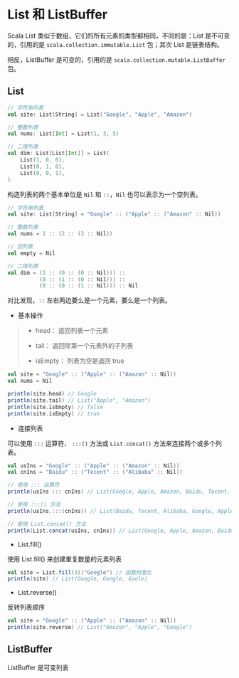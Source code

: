 # List 和 ListBuffer

Scala List 类似于数组，它们的所有元素的类型都相同，不同的是：List 是不可变的，引用的是 `scala.collection.immutable.List` 包；其次 List 是链表结构。

相反，ListBuffer 是可变的，引用的是 `scala.collection.mutable.ListBuffer` 包。

## List

```scala
// 字符串列表
val site: List[String] = List("Google", "Apple", "Amazon")

// 整数列表
val nums: List[Int] = List(1, 3, 5)

// 二维列表
val dim: List[List[Int]] = List(
    List(1, 0, 0),
    List(0, 1, 0),
    List(0, 0, 1),
)
```

构造列表的两个基本单位是 `Nil` 和 `::`，`Nil` 也可以表示为一个空列表。

```scala
// 字符串列表
val site: List[String] = "Google" :: ("Apple" :: ("Amazon" :: Nil))

// 整数列表
val nums = 1 :: (2 :: (3 :: Nil))

// 空列表
val empty = Nil

// 二维列表
val dim = (1 :: (0 :: (0 :: Nil))) ::
          (0 :: (1 :: (0 :: Nil))) ::
          (0 :: (0 :: (1 :: Nil))) :: Nil
```

对比发现，`::` 左右两边要么是一个元素，要么是一个列表。


* 基本操作

> * head： 返回列表一个元素
>
> * tail： 返回除第一个元素外的子列表
>
> * isEmpty： 列表为空是返回 true

```scala
val site = "Google" :: ("Apple" :: ("Amazon" :: Nil))
val nums = Nil

println(site.head) // Google
println(site.tail) // List("Apple", "Amazon")
println(site.isEmpty) // false
println(site.isEmpty) // true
```

* 连接列表

可以使用 `:::` 运算符、 `:::()` 方法或 `List.concat()` 方法来连接两个或多个列表。

```scala
val usIns = "Google" :: ("Apple" :: ("Amazon" :: Nil))
val cnIns = "Baidu" :: ("Tecent" :: ("Alibaba" :: Nil))

// 使用 ::: 运算符
println(usIns ::: cnIns) // List(Google, Apple, Amazon, Baidu, Tecent, Alibaba)

// 使用 :::() 方法
println(usIns.:::(cnIns)) // List(Baidu, Tecent, Alibaba, Google, Apple, Amazon)

// 使用 List.concat() 方法
println(List.concat(usIns, cnIns)) // List(Google, Apple, Amazon, Baidu, Tecent, Alibaba)
```

* List.fill()

使用 List.fill() 来创建重复数量的元素列表

```scala
val site = List.fill(3)("Google") // 函数柯里化
println(site) // List(Google, Google, Goole)
```

* List.reverse()

反转列表顺序

```scala
val site = "Google" :: ("Apple" :: ("Amazon" :: Nil))
println(site.reverse) // List("Amazon", "Apple", "Google")
```

## ListBuffer

ListBuffer 是可变列表
